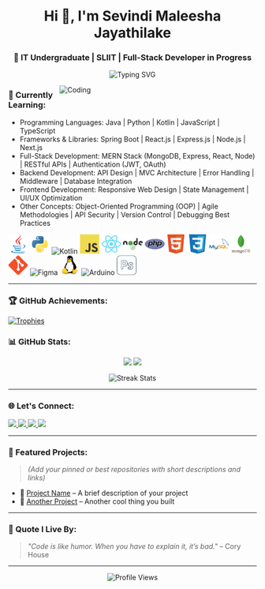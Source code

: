 <h1 align="center">Hi 👋, I'm Sevindi Maleesha Jayathilake</h1>
<h3 align="center">🚀 IT Undergraduate | SLIIT | Full-Stack Developer in Progress</h3>

<p align="center">
<img src="https://readme-typing-svg.herokuapp.com?font=Fira+Code&size=22&pause=1000&center=true&vCenter=true&width=435&lines=Passionate+about+Tech+%F0%9F%92%BB;Full-Stack+Learner+%F0%9F%92%BC;Always+learning+something+new+%F0%9F%93%9A" alt="Typing SVG" />
</p>

<img align="right" alt="Coding" width="400" src="https://cdn.dribbble.com/users/1857592/screenshots/3848396/character-typing.gif" />

### 🧠 Currently Learning:
- Programming Languages: Java | Python | Kotlin | JavaScript | TypeScript
- Frameworks & Libraries: Spring Boot | React.js | Express.js | Node.js | Next.js
- Full-Stack Development: MERN Stack (MongoDB, Express, React, Node) | RESTful APIs | Authentication (JWT, OAuth)
- Backend Development: API Design | MVC Architecture | Error Handling | Middleware | Database Integration
- Frontend Development: Responsive Web Design | State Management | UI/UX Optimization
- Other Concepts: Object-Oriented Programming (OOP) | Agile Methodologies | API Security | Version Control | Debugging Best Practices

<p align="left">
<img src="https://raw.githubusercontent.com/devicons/devicon/master/icons/java/java-original.svg" alt="Java" width="40" height="40"/>
<img src="https://raw.githubusercontent.com/devicons/devicon/master/icons/python/python-original.svg" alt="Python" width="40" height="40"/>
<img src="https://www.vectorlogo.zone/logos/kotlinlang/kotlinlang-icon.svg" alt="Kotlin" width="40" height="40"/>
<img src="https://raw.githubusercontent.com/devicons/devicon/master/icons/javascript/javascript-original.svg" alt="JavaScript" width="40" height="40"/>
<img src="https://raw.githubusercontent.com/devicons/devicon/master/icons/react/react-original.svg" alt="React" width="40" height="40"/>
<img src="https://raw.githubusercontent.com/devicons/devicon/master/icons/nodejs/nodejs-original-wordmark.svg" alt="Node.js" width="40" height="40"/>
<img src="https://raw.githubusercontent.com/devicons/devicon/master/icons/php/php-original.svg" alt="PHP" width="40" height="40"/>
<img src="https://raw.githubusercontent.com/devicons/devicon/master/icons/html5/html5-original.svg" alt="HTML5" width="40" height="40"/>
<img src="https://raw.githubusercontent.com/devicons/devicon/master/icons/css3/css3-original.svg" alt="CSS3" width="40" height="40"/>
<img src="https://raw.githubusercontent.com/devicons/devicon/master/icons/mysql/mysql-original-wordmark.svg" alt="MySQL" width="40" height="40"/>
<img src="https://raw.githubusercontent.com/devicons/devicon/master/icons/mongodb/mongodb-original-wordmark.svg" alt="MongoDB" width="40" height="40"/>
<img src="https://raw.githubusercontent.com/devicons/devicon/master/icons/git/git-original.svg" alt="Git" width="40" height="40"/>
<img src="https://www.vectorlogo.zone/logos/figma/figma-icon.svg" alt="Figma" width="40" height="40"/>
<img src="https://raw.githubusercontent.com/devicons/devicon/master/icons/linux/linux-original.svg" alt="Linux" width="40" height="40"/>
<img src="https://cdn.worldvectorlogo.com/logos/arduino-1.svg" alt="Arduino" width="40" height="40"/>
<img src="https://raw.githubusercontent.com/devicons/devicon/master/icons/photoshop/photoshop-line.svg" alt="Photoshop" width="40" height="40"/>
</p>

---

### 🏆 GitHub Achievements:
<p align="left">
<a href="https://github.com/ryo-ma/github-profile-trophy">
<img src="https://github-profile-trophy.vercel.app/?username=sevi2001&theme=gruvbox&row=1&column=6" alt="Trophies" />
</a>
</p>

### 📊 GitHub Stats:
<p align="center">
<img src="https://github-readme-stats.vercel.app/api?username=sevi2001&show_icons=true&theme=radical" width="48%" />
<img src="https://github-readme-stats.vercel.app/api/top-langs/?username=sevi2001&layout=compact&theme=radical" width="48%" />
</p>

<p align="center">
<img src="https://github-readme-streak-stats.herokuapp.com/?user=sevi2001&theme=radical" alt="Streak Stats" />
</p>

---

### 🌐 Let's Connect:
<p align="left">
<a href="https://www.linkedin.com/in/sevindi-jayathilake/" target="_blank">
<img src="https://img.shields.io/badge/LinkedIn-blue?style=for-the-badge&logo=linkedin" />
</a>
<a href="https://www.instagram.com/sevi_jayathilake/" target="_blank">
<img src="https://img.shields.io/badge/Instagram-E4405F?style=for-the-badge&logo=instagram&logoColor=white" />
</a>
<a href="https://www.facebook.com/sevindi.jayathilake" target="_blank">
<img src="https://img.shields.io/badge/Facebook-1877F2?style=for-the-badge&logo=facebook&logoColor=white" />
</a>
<a href="mailto:sevindijayathilake2001@gmail.com">
<img src="https://img.shields.io/badge/Gmail-D14836?style=for-the-badge&logo=gmail&logoColor=white" />
</a>
</p>

---

### 🚀 Featured Projects:
> *(Add your pinned or best repositories with short descriptions and links)*

- 🔗 [Project Name](https://github.com/sevi2001/your-project) – A brief description of your project
- 🔗 [Another Project](https://github.com/sevi2001/another-project) – Another cool thing you built

---

### 📌 Quote I Live By:
> *"Code is like humor. When you have to explain it, it’s bad."* – Cory House

---

<p align="center">
<img src="https://komarev.com/ghpvc/?username=sevi2001&label=Profile%20views&color=0e75b6&style=flat" alt="Profile Views" />
</p>
